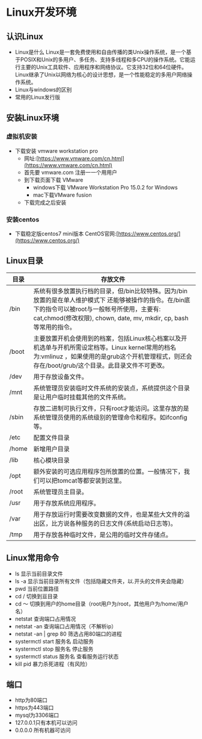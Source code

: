 # Linux开发环境
## 认识Linux
- Linux是什么
Linux是一套免费使用和自由传播的类Unix操作系统，是一个基于POSIX和Unix的多用户、多任务、支持多线程和多CPU的操作系统。它能运行主要的Unix工具软件、应用程序和网络协议。它支持32位和64位硬件。Linux继承了Unix以网络为核心的设计思想，是一个性能稳定的多用户网络操作系统。
- Linux与windows的区别
- 常用的Linux发行版
## 安装Linux环境
### 虚拟机安装
- 下载安装 vmware workstation pro
  - ⽹址:[https://www.vmware.com/cn.html](https://www.vmware.com/cn.html)
  - 首先要 vmware.com 注册⼀一个⽤用户
  - 到下载⻚面下载 VMware
    - windows下载 VMware Workstation Pro 15.0.2 for Windows
    - mac下载VMware fusion
  - 下载完成之后安装
### 安装centos
- 下载稳定版centos7 mini版本 CentOS官网:[https://www.centos.org/](https://www.centos.org/)
## Linux目录
| 目录 | 存放文件 |
|---|---|
| /bin | 系统有很多放置执行档的目录，但/bin比较特殊。因为/bin放置的是在单人维护模式下 还能够被操作的指令。在/bin底下的指令可以被root与一般帐号所使用，主要有: cat,chmod(修改权限), chown, date, mv, mkdir, cp, bash等常用的指令。 |
| /boot | 主要放置开机会使⽤到的档案，包括Linux核心档案以及开机选单与开机所需设定档等。Linux kernel常⽤的档名为:vmlinuz ，如果使⽤的是grub这个开机管理程式，则还会存在/boot/grub/这个目录。此目录文件不可更改。 |
| /dev | ⽤于存放设备⽂件。 |
| /mnt | 系统管理员安装临时文件系统的安装点，系统提供这个目录是让⽤户临时挂载其他的文件系统。 |
| /sbin | 存放二进制可执行文件，只有root才能访问。这里存放的是系统管理员使用的系统级别的管理命令和程序。如ifconfig等。 |
| /etc | 配置文件目录 |
| /home | 新增用户目录 |
| /lib | 核心模块目录 |
| /opt | 额外安装的可选应用程序包所放置的位置。一般情况下，我们可以把tomcat等都安装到这里。 |
| /root | 系统管理员主目录。|
| /usr | 用于存放系统应用程序。|
| /var | ⽤于存放运行时需要改变数据的文件，也是某些大文件的溢出区，⽐方说各种服务的日志文件(系统启动日志等)。 |
| /tmp | 用于存放各种临时文件，是公用的临时文件存储点。 |

## Linux常用命令
- ls 显示当前目录文件
- ls -a 显示当前目录所有文件（包括隐藏文件夹，以.开头的文件夹会隐藏）
- pwd 当前位置路径
- cd / 切换到亘目录
- cd ～ 切换到用户的home目录（root用户为/root，其他用户为/home/用户名）
- netstat 查询端口占用情况
- netstat -an 查询端口占用情况（不解析ip）
- netstat -an | grep 80 筛选占用80端口的进程
- systermctl start 服务名 启动服务
- systermctl stop 服务名 停止服务
- systermctl status 服务名 查看服务运行状态
- kill pid 暴力杀死进程（有风险）

## 端口
- http为80端口
- https为443端口
- mysql为3306端口
- 127.0.0.1只有本机可以访问
- 0.0.0.0 所有机器可访问

